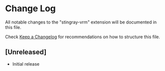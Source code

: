# Change Log

All notable changes to the "stingray-vrm" extension will be documented in this file.

Check [Keep a Changelog](http://keepachangelog.com/) for recommendations on how to structure this file.

## [Unreleased]

- Initial release